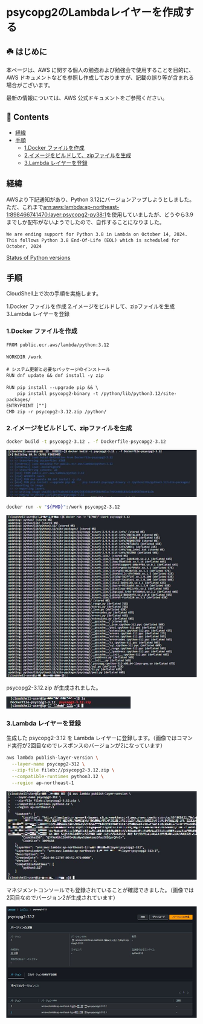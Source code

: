 # psycopg2のLambdaレイヤーを作成する<!-- omit in toc -->

## ☘️ はじめに<!-- omit in toc -->

本ページは、AWS に関する個人の勉強および勉強会で使用することを目的に、AWS ドキュメントなどを参照し作成しておりますが、記載の誤り等が含まれる場合がございます。

最新の情報については、AWS 公式ドキュメントをご参照ください。

## 👀 Contents<!-- omit in toc -->

- [経緯](#経緯)
- [手順](#手順)
  - [1.Docker ファイルを作成](#1docker-ファイルを作成)
  - [2.イメージをビルドして、zipファイルを生成](#2イメージをビルドしてzipファイルを生成)
  - [3.Lambda レイヤーを登録](#3lambda-レイヤーを登録)

## 経緯

AWSより下記通知があり、Python 3.12にバージョンアップしようとしました。
ただ、これまで[arn:aws:lambda:ap-northeast-1:898466741470:layer:psycopg2-py38:1](https://github.com/jetbridge/psycopg2-lambda-layer)を使用していましたが、どうやら3.9までしか配布がないようでしたので、自作することになりました。

```text
We are ending support for Python 3.8 in Lambda on October 14, 2024. This follows Python 3.8 End-Of-Life (EOL) which is scheduled for October, 2024 
```

[Status of Python versions](https://devguide.python.org/versions/)

## 手順

CloudShell上で次の手順を実施します。

1.Docker ファイルを作成
2.イメージをビルドして、zipファイルを生成
3.Lambda レイヤーを登録

### 1.Docker ファイルを作成

```sh:Dockerfile-psycopg2-3.12
FROM public.ecr.aws/lambda/python:3.12

WORKDIR /work

# システム更新と必要なパッケージのインストール
RUN dnf update && dnf install -y zip

RUN pip install --upgrade pip && \
    pip install psycopg2-binary -t /python/lib/python3.12/site-packages/
ENTRYPOINT [""]
CMD zip -r psycopg2-3.12.zip /python/
```

### 2.イメージをビルドして、zipファイルを生成

```sh
docker build -t psycopg2-3.12 . -f Dockerfile-psycopg2-3.12
```

![docker-build](/images/lambda-layer-psycopg2/docker-build.jpg)

```sh
docker run -v "${PWD}":/work psycopg2-3.12
```

![docker-run](/images/lambda-layer-psycopg2/ducker-run.jpg)

psycopg2-3.12.zip が生成されました。

![result](/images/lambda-layer-psycopg2/result.jpg)

### 3.Lambda レイヤーを登録

生成した psycopg2-3.12 を Lambda レイヤーに登録します。（画像ではコマンド実行が2回目なのでレスポンスのバージョンが2になっています）

```sh
aws lambda publish-layer-version \
  --layer-name psycopg2-312 \
  --zip-file fileb://psycopg2-3.12.zip \
  --compatible-runtimes python3.12 \
  --region ap-northeast-1
```

![lambda-publish-layer](/images/lambda-layer-psycopg2/lambda-publish-layer.jpg)

マネジメントコンソールでも登録されていることが確認できました。（画像では2回目なのでバージョン2が生成されています）

![result-console](/images/lambda-layer-psycopg2//result-console.jpg)